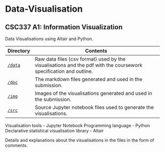 # Data-Visualisation

## CSC337 A1: Information Visualization
Data Visualisations using Altair and Python.

Directory         | Contents
----------------- | -----------------
[`/data`](./data) | Raw data files (csv format) used by the visualisations and the pdf with the coursework specification and outline.
[`/doc`](./doc)   | The markdown files generated and used in the submission.
[`/img`](./img)   | Images of the visualisations generated and used in the submission.
[`/src`](./src)   | Source Jupyter notebook files used to generate the visualisations.

Visualisation tools 
	- Jupyter Notebook 
Programming language 
	- Python 
Declarative statistical visualisation library 
	- Altair

Details and explanations about the visualisations in the files in the form of comments.